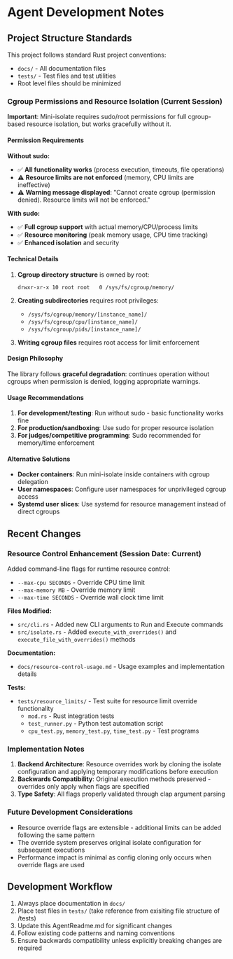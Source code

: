 # Agent Development Notes

## Project Structure Standards

This project follows standard Rust project conventions:

- `docs/` - All documentation files
- `tests/` - Test files and test utilities
- Root level files should be minimized

### Cgroup Permissions and Resource Isolation (Current Session)

**Important**: Mini-isolate requires sudo/root permissions for full cgroup-based resource isolation, but works gracefully without it.

#### Permission Requirements

**Without sudo:**
- ✅ **All functionality works** (process execution, timeouts, file operations)
- ⚠️ **Resource limits are not enforced** (memory, CPU limits are ineffective)  
- ⚠️ **Warning message displayed**: "Cannot create cgroup (permission denied). Resource limits will not be enforced."

**With sudo:**
- ✅ **Full cgroup support** with actual memory/CPU/process limits
- ✅ **Resource monitoring** (peak memory usage, CPU time tracking)
- ✅ **Enhanced isolation** and security

#### Technical Details

1. **Cgroup directory structure** is owned by root:
   ```
   drwxr-xr-x 10 root root   0 /sys/fs/cgroup/memory/
   ```

2. **Creating subdirectories** requires root privileges:
   - `/sys/fs/cgroup/memory/[instance_name]/`
   - `/sys/fs/cgroup/cpu/[instance_name]/`
   - `/sys/fs/cgroup/pids/[instance_name]/`

3. **Writing cgroup files** requires root access for limit enforcement

#### Design Philosophy

The library follows **graceful degradation**: continues operation without cgroups when permission is denied, logging appropriate warnings.

#### Usage Recommendations

1. **For development/testing**: Run without sudo - basic functionality works fine
2. **For production/sandboxing**: Use sudo for proper resource isolation  
3. **For judges/competitive programming**: Sudo recommended for memory/time enforcement

#### Alternative Solutions

- **Docker containers**: Run mini-isolate inside containers with cgroup delegation
- **User namespaces**: Configure user namespaces for unprivileged cgroup access
- **Systemd user slices**: Use systemd for resource management instead of direct cgroups

## Recent Changes

### Resource Control Enhancement (Session Date: Current)

Added command-line flags for runtime resource control:
- `--max-cpu SECONDS` - Override CPU time limit
- `--max-memory MB` - Override memory limit  
- `--max-time SECONDS` - Override wall clock time limit

**Files Modified:**
- `src/cli.rs` - Added new CLI arguments to Run and Execute commands
- `src/isolate.rs` - Added `execute_with_overrides()` and `execute_file_with_overrides()` methods

**Documentation:**
- `docs/resource-control-usage.md` - Usage examples and implementation details

**Tests:**
- `tests/resource_limits/` - Test suite for resource limit override functionality
  - `mod.rs` - Rust integration tests
  - `test_runner.py` - Python test automation script  
  - `cpu_test.py`, `memory_test.py`, `time_test.py` - Test programs

### Implementation Notes

1. **Backend Architecture**: Resource overrides work by cloning the isolate configuration and applying temporary modifications before execution
2. **Backwards Compatibility**: Original execution methods preserved - overrides only apply when flags are specified
3. **Type Safety**: All flags properly validated through clap argument parsing

### Future Development Considerations

- Resource override flags are extensible - additional limits can be added following the same pattern
- The override system preserves original isolate configuration for subsequent executions
- Performance impact is minimal as config cloning only occurs when override flags are used

## Development Workflow

1. Always place documentation in `docs/`
2. Place test files in `tests/` (take reference from exisiting file structure of /tests)
3. Update this AgentReadme.md for significant changes
4. Follow existing code patterns and naming conventions
5. Ensure backwards compatibility unless explicitly breaking changes are required